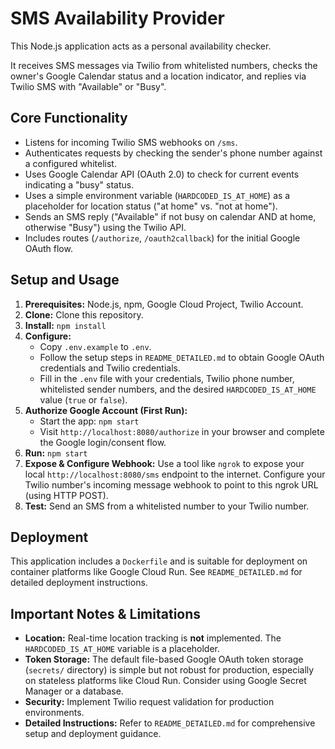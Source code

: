 # SMS Availability Provider

This Node.js application acts as a personal availability checker.

It receives SMS messages via Twilio from whitelisted numbers, checks the owner's Google Calendar status and a location indicator, and replies via Twilio SMS with "Available" or "Busy".

## Core Functionality

- Listens for incoming Twilio SMS webhooks on `/sms`.
- Authenticates requests by checking the sender's phone number against a configured whitelist.
- Uses Google Calendar API (OAuth 2.0) to check for current events indicating a "busy" status.
- Uses a simple environment variable (`HARDCODED_IS_AT_HOME`) as a placeholder for location status ("at home" vs. "not at home").
- Sends an SMS reply ("Available" if not busy on calendar AND at home, otherwise "Busy") using the Twilio API.
- Includes routes (`/authorize`, `/oauth2callback`) for the initial Google OAuth flow.

## Setup and Usage

1.  **Prerequisites:** Node.js, npm, Google Cloud Project, Twilio Account.
2.  **Clone:** Clone this repository.
3.  **Install:** `npm install`
4.  **Configure:**
    - Copy `.env.example` to `.env`.
    - Follow the setup steps in `README_DETAILED.md` to obtain Google OAuth credentials and Twilio credentials.
    - Fill in the `.env` file with your credentials, Twilio phone number, whitelisted sender numbers, and the desired `HARDCODED_IS_AT_HOME` value (`true` or `false`).
5.  **Authorize Google Account (First Run):**
    - Start the app: `npm start`
    - Visit `http://localhost:8080/authorize` in your browser and complete the Google login/consent flow.
6.  **Run:** `npm start`
7.  **Expose & Configure Webhook:** Use a tool like `ngrok` to expose your local `http://localhost:8080/sms` endpoint to the internet. Configure your Twilio number's incoming message webhook to point to this ngrok URL (using HTTP POST).
8.  **Test:** Send an SMS from a whitelisted number to your Twilio number.

## Deployment

This application includes a `Dockerfile` and is suitable for deployment on container platforms like Google Cloud Run. See `README_DETAILED.md` for detailed deployment instructions.

## Important Notes & Limitations

- **Location:** Real-time location tracking is **not** implemented. The `HARDCODED_IS_AT_HOME` variable is a placeholder.
- **Token Storage:** The default file-based Google OAuth token storage (`secrets/` directory) is simple but not robust for production, especially on stateless platforms like Cloud Run. Consider using Google Secret Manager or a database.
- **Security:** Implement Twilio request validation for production environments.
- **Detailed Instructions:** Refer to `README_DETAILED.md` for comprehensive setup and deployment guidance.
